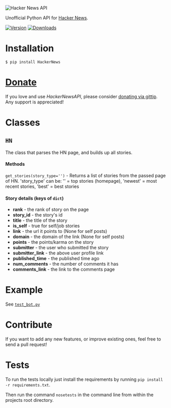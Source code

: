 ![Hacker News API](https://raw.github.com/karan/HackerNewsAPI/master/HN.jpg)

Unofficial Python API for [Hacker News](https://news.ycombinator.com/).

[![Version](https://pypip.in/v/HackerNews/badge.png)](https://crate.io/packages/HackerNews/)   [![Downloads](https://pypip.in/d/HackerNews/badge.png)](https://crate.io/packages/HackerNews/)

Installation
============

    $ pip install HackerNews


[Donate](https://www.gittip.com/Karan%20Goel/)
=============

If you love and use *HackerNewsAPI*, please consider [donating via gittip](https://www.gittip.com/Karan%20Goel/). Any support is appreciated!

Classes
==========

## `HN`

The class that parses the HN page, and builds up all stories.

#### Methods

`get_stories(story_type='')` - Returns a list of stories from the passed page of HN. 'story_type' can be: '' = top stories (homepage), 'newest' = most recent stories, 'best' = best stories

#### Story details (keys of `dict`)

* **rank** - the rank of story on the page
* **story_id** - the story's id
* **title** - the title of the story
* **is_self** - true for self/job stories
* **link** - the url it points to (None for self posts)
* **domain** - the domain of the link (None for self posts)
* **points** - the points/karma on the story
* **submitter** - the user who submitted the story
* **submitter_link** - the above user profile link
* **published_time** - the published time ago
* **num_comments** - the number of comments it has
* **comments_link** - the link to the comments page

Example
========

See [`test_bot.py`](https://github.com/karan/HackerNewsAPI/blob/master/test_bot.py)
        
Contribute
========

If you want to add any new features, or improve existing ones, feel free to send a pull request!

Tests
=====

To run the tests locally just install the requirements by running `pip install -r requirements.txt`.

Then run the command `nosetests` in the command line from within the projects root directory.
